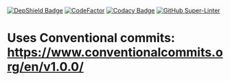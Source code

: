 ﻿
[![DepShield Badge](https://depshield.sonatype.org/badges/owner/repository/depshield.svg)](https://depshield.github.io)
[![CodeFactor](https://www.codefactor.io/repository/github/kostua16/unc_2020_ms_tlt/badge)](https://www.codefactor.io/repository/github/kostua16/unc_2020_ms_tlt)
[![Codacy Badge](https://app.codacy.com/project/badge/Grade/feaf6ddb9de643f2b4b8afa969775b9a)](https://www.codacy.com/gh/kostua16/UNC_2020_MS_TLT/dashboard?utm_source=github.com&amp;utm_medium=referral&amp;utm_content=kostua16/UNC_2020_MS_TLT&amp;utm_campaign=Badge_Grade)
[![GitHub Super-Linter](https://github.com/kostua16/UNC_2020_MS_TLT/workflows/Lint%20Code%20Base/badge.svg)](https://github.com/marketplace/actions/super-linter)

# Uses Conventional commits: https://www.conventionalcommits.org/en/v1.0.0/

